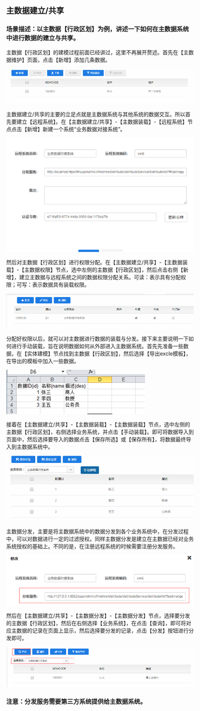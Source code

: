 ## 主数据建立/共享

### 场景描述：以主数据【行政区划】为例，讲述一下如何在主数据系统中进行数据的建立与共享。

主数据【行政区划】的建模过程前面已经讲过，这里不再展开赘述。首先在【主数据维护】页面，点击【新增】添加几条数据。

![](/articles/mdm/4-/images/5/1.png)

主数据建立/共享的主要的立足点就是主数据系统与其他系统的数据交互。所以首先要建立【远程系统】。在【主数据建立/共享】-【主数据装载】-【远程系统】节点点击【新增】新建一个系统“业务数据对接系统”。

![](/articles/mdm/4-/images/5/2.png)

然后对主数据【行政区划】进行权限分配。在【主数据建立/共享】-【主数据装载】-【主数据权限】节点，选中左侧的主数据【行政区划】，然后点击右侧【新增】，建立主数据与远程系统之间的数据权限分配关系。可读：表示具有分配权限；可写：表示数据具有装载权限。

![](/articles/mdm/4-/images/5/3.png)

分配好权限以后，就可以对主数据进行数据的装载与分发。接下来主要说明一下如何进行手动装载，旨在说明数据如何从外部进入主数据系统。首先先准备一些数据，在【实体建模】节点找到主数据【行政区划】，然后选择【导出excle模板】，在导出的模板中加入一些数据。

![](/articles/mdm/4-/images/5/4.png)

接着在【主数据建立/共享】-【主数据装载】-【主数据装载】节点，选中左侧的主数据【行政区划】，右侧选择业务系统，并点击【手动装载】。即可将数据导入到页面中，然后选择要导入的数据点击【保存所选】或【保存所有】，将数据最终导入到主数据系统中。

![](/articles/mdm/4-/images/5/5.png)

主数据分发，主要是将主数据系统中的数据分发到各个业务系统中，在分发过程中，可以对数据进行一定的过滤授权。同样主数据分发是建立在主数据已经对业务系统授权的基础上。不同的是，在注册远程系统的时候需要注册分发服务。

![](/articles/mdm/4-/images/5/6.png)

然后在【主数据建立/共享】-【主数据分发】-【主数据分发】节点，选择要分发的主数据【行政区划】，然后在右侧选择【业务系统】，在点击【查询】，即可将对应主数据的记录在页面上显示，然后选择要分发的记录，点击【分发】按钮进行分发即可。

![](/articles/mdm/4-/images/5/7.png)

### 注意：分发服务需要第三方系统提供给主数据系统。






